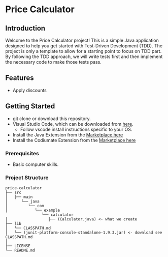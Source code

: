# Price Calculator

## Introduction

Welcome to the Price Calculator project! This is a simple Java application designed to help you get started with Test-Driven Development (TDD). 
The project is only a template to allow for a starting point to focus on TDD part. 
By following the TDD approach, we will write tests first and then implement the necessary code to make those tests pass.

## Features

- Apply discounts

## Getting Started
- git clone or download this repository.   
- Visual Studio Code, which can be downloaded from [here](https://code.visualstudio.com/download#).
  - Follow vscode install instructions specific to your OS. 
- Install the Java Extension from the [Marketplace here](https://marketplace.visualstudio.com/items?itemName=vscjava.vscode-java-pack)
- Install the Codiumate Extension from the [Marketplace here](https://marketplace.visualstudio.com/items?itemName=Codium.codium)  
### Prerequisites

- Basic computer skills. 

### Project Structure
```
price-calculator
├── src
│   ├── main
│      └── java
│         └── com
│            └── example
                └── calculator
│                  ├── (Calculator.java) <- what we create
├── lib
│   └── CLASSPATH.md
│   └── (junit-platform-console-standalone-1.9.3.jar) <- download see CLASSPATH.md
│      
├── LICENSE
└── README.md
```


